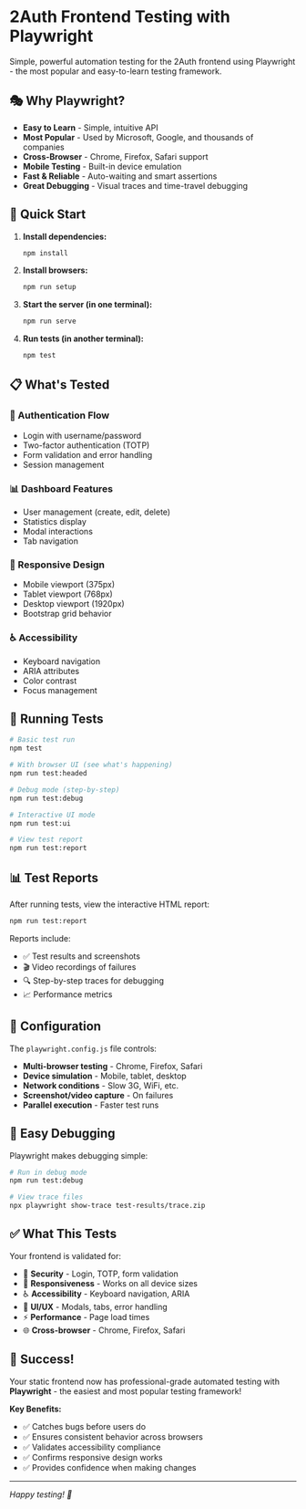 # 2Auth Frontend Testing with Playwright

Simple, powerful automation testing for the 2Auth frontend using Playwright - the most popular and easy-to-learn testing framework.

## 🎭 Why Playwright?

- **Easy to Learn** - Simple, intuitive API
- **Most Popular** - Used by Microsoft, Google, and thousands of companies
- **Cross-Browser** - Chrome, Firefox, Safari support
- **Mobile Testing** - Built-in device emulation
- **Fast & Reliable** - Auto-waiting and smart assertions
- **Great Debugging** - Visual traces and time-travel debugging

## 🚀 Quick Start

1. **Install dependencies:**
   ```bash
   npm install
   ```

2. **Install browsers:**
   ```bash
   npm run setup
   ```

3. **Start the server (in one terminal):**
   ```bash
   npm run serve
   ```

4. **Run tests (in another terminal):**
   ```bash
   npm test
   ```

## 📋 What's Tested

### 🔐 Authentication Flow
- Login with username/password
- Two-factor authentication (TOTP)
- Form validation and error handling
- Session management

### 📊 Dashboard Features
- User management (create, edit, delete)
- Statistics display
- Modal interactions
- Tab navigation

### 📱 Responsive Design
- Mobile viewport (375px)
- Tablet viewport (768px) 
- Desktop viewport (1920px)
- Bootstrap grid behavior

### ♿ Accessibility
- Keyboard navigation
- ARIA attributes
- Color contrast
- Focus management

## 🎯 Running Tests

```bash
# Basic test run
npm test

# With browser UI (see what's happening)
npm run test:headed

# Debug mode (step-by-step)
npm run test:debug

# Interactive UI mode
npm run test:ui

# View test report
npm run test:report
```

## 📊 Test Reports

After running tests, view the interactive HTML report:

```bash
npm run test:report
```

Reports include:
- ✅ Test results and screenshots
- 🎬 Video recordings of failures
- 🔍 Step-by-step traces for debugging
- 📈 Performance metrics

## 🔧 Configuration

The `playwright.config.js` file controls:

- **Multi-browser testing** - Chrome, Firefox, Safari
- **Device simulation** - Mobile, tablet, desktop
- **Network conditions** - Slow 3G, WiFi, etc.
- **Screenshot/video capture** - On failures
- **Parallel execution** - Faster test runs

## 🐛 Easy Debugging

Playwright makes debugging simple:

```bash
# Run in debug mode
npm run test:debug

# View trace files
npx playwright show-trace test-results/trace.zip
```

## ✅ What This Tests

Your frontend is validated for:

- 🔐 **Security** - Login, TOTP, form validation
- 📱 **Responsiveness** - Works on all device sizes  
- ♿ **Accessibility** - Keyboard navigation, ARIA
- 🎨 **UI/UX** - Modals, tabs, error handling
- ⚡ **Performance** - Page load times
- 🌐 **Cross-browser** - Chrome, Firefox, Safari

## 🎉 Success!

Your static frontend now has professional-grade automated testing with **Playwright** - the easiest and most popular testing framework!

**Key Benefits:**
- ✅ Catches bugs before users do
- ✅ Ensures consistent behavior across browsers
- ✅ Validates accessibility compliance
- ✅ Confirms responsive design works
- ✅ Provides confidence when making changes

---

*Happy testing! 🚀*
